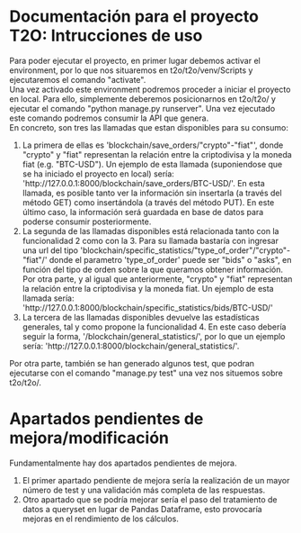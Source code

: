 # Documentación para el proyecto T2O: Intrucciones de uso

<div>Para poder ejecutar el proyecto, en primer lugar debemos activar el environment, por lo que nos situaremos en t2o/t2o/venv/Scripts y ejecutaremos el comando "activate".</div>
<div>Una vez activado este environment podremos proceder a iniciar el proyecto en local. Para ello, simplemente deberemos posicionarnos en t2o/t2o/ y ejecutar el comando "python manage.py runserver". Una vez ejecutado este comando podremos consumir la API que genera.</div>
<div>En concreto, son tres las llamadas que estan disponibles para su consumo:</div>
<ol>
  <li>La primera de ellas es 'blockchain/save_orders/"crypto"-"fiat"', donde "crypto" y "fiat" representan la relación entre la criptodivisa y la moneda fiat (e.g. "BTC-USD"). Un ejemplo de esta llamada (suponiendose que se ha iniciado el proyecto en local) sería: 'http://127.0.0.1:8000/blockchain/save_orders/BTC-USD/'. En esta llamada, es posible tanto ver la información sin insertarla (a través del método GET) como insertándola (a través del método PUT). En este último caso, la información será guardada en base de datos para poderse consumir posteriormente.</li>
  <li>La segunda de las llamadas disponibles está relacionada tanto con la funcionalidad 2 como con la 3. Para su llamada bastaría con ingresar una url del tipo 'blockchain/specific_statistics/"type_of_order"/"crypto"-"fiat"/' donde el parametro 'type_of_order' puede ser "bids" o "asks", en función del tipo de orden sobre la que queramos obtener información. Por otra parte, y al igual que anteriormente, "crypto" y "fiat" representan la relación entre la criptodivisa y la moneda fiat. Un ejemplo de esta llamada sería: 'http://127.0.0.1:8000/blockchain/specific_statistics/bids/BTC-USD/' </li>
  <li>La tercera de las llamadas disponibles devuelve las estadísticas generales, tal y como propone la funcionalidad 4. En este caso debería seguir la forma, '/blockchain/general_statistics/', por lo que un ejemplo sería: 'http://127.0.0.1:8000/blockchain/general_statistics/'.</li>
</ol>
<div> Por otra parte, también se han generado algunos test, que podran ejecutarse con el comando "manage.py test" una vez nos situemos sobre t2o/t2o/.

# Apartados pendientes de mejora/modificación
 <div>Fundamentalmente hay dos apartados pendientes de mejora.</div>
 <ol>
  <li>El primer apartado pendiente de mejora sería la realización de un mayor número de test y una validación más completa de las respuestas.</li>
  <li>Otro apartado que se podría mejorar sería el paso del tratamiento de datos a queryset en lugar de Pandas Dataframe, esto provocaría mejoras en el rendimiento de los cálculos.</li>
</ol>
